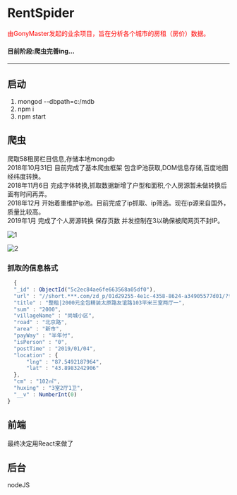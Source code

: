 # RentSpider 
<font color="red">由GonyMaster发起的业余项目，旨在分析各个城市的房租（房价）数据。</font>  

#### 目前阶段:爬虫完善ing...  
---
## 启动
1. mongod --dbpath=c:/mdb
2. npm i 
3. npm start 

## 爬虫
爬取58租房栏目信息,存储本地mongdb  
2018年10月31日 目前完成了基本爬虫框架 包含IP池获取,DOM信息存储,百度地图经纬度转换。  
2018年11月6日 完成字体转换,抓取数据新增了户型和面积,个人房源暂未做转换后面有时间再弄。  
2018年12月 开始着重维护ip池。目前完成了ip抓取、ip筛选。现在ip源来自国外，质量比较高。  
2019年1月 完成了个人房源转换 保存页数 并发控制在3以确保被爬网页不封IP。  

![1](https://github.com/RentSpider/RentSpider/blob/master/img/1.png?raw=true)  

![2](https://github.com/RentSpider/RentSpider/blob/master/img/2.png?raw=true)

### 抓取的信息格式
  ``` js
    { 
    "_id" : ObjectId("5c2ec84ae6fe663568a05df0"), 
    "url" : "//short.***.com/zd_p/01d29255-4e1c-4358-8624-a34905577d01/?target=qc-16-xgk_hvimob_89980114658153q-feykn&end=end", 
    "title" : "整租|2000元全包精装太原路友谊路103平米三室两厅一", 
    "sum" : "2000", 
    "villageName" : "尚城小区", 
    "road" : "北京路", 
    "area" : "新市", 
    "payWay" : "半年付", 
    "isPerson" : "0", 
    "postTime" : "2019/01/04", 
    "location" : {
        "lng" : "87.5492187964", 
        "lat" : "43.8983242906"
    }, 
    "cm" : "102㎡", 
    "huxing" : "3室2厅1卫", 
    "__v" : NumberInt(0)
}
  ```
## 前端
最终决定用React来做了
## 后台
nodeJS

